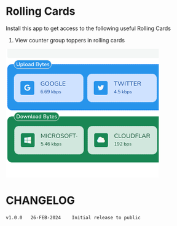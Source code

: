 # Rolling Cards

Install this app to get access to the following useful Rolling Cards

1.  View counter group toppers in rolling cards

![](thumbnail.png)


# CHANGELOG

````
v1.0.0   26-FEB-2024    Initial release to public 

````